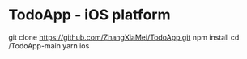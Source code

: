 # TodoApp - iOS platform

git clone https://github.com/ZhangXiaMei/TodoApp.git
npm install
cd <your local path>/TodoApp-main
yarn ios
